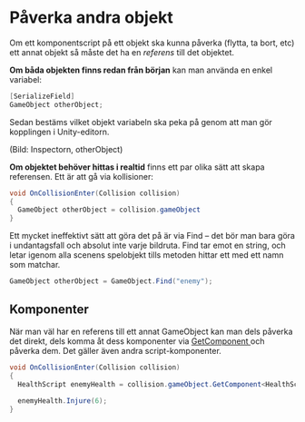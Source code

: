 # Påverka andra objekt

Om ett komponentscript på ett objekt ska kunna påverka (flytta, ta bort, etc) ett annat objekt så måste det ha en _referens_ till det objektet.

**Om båda objekten finns redan från början** kan man använda en enkel variabel:

```csharp
[SerializeField]
GameObject otherObject;
```

Sedan bestäms vilket objekt variabeln ska peka på genom att man gör kopplingen i Unity-editorn.

(Bild: Inspectorn, otherObject)

**Om objektet behöver hittas i realtid** finns ett par olika sätt att skapa referensen. Ett är att gå via kollisioner:

```csharp
void OnCollisionEnter(Collision collision)
{
  GameObject otherObject = collision.gameObject
}
```

Ett mycket ineffektivt sätt att göra det på är via Find – det bör man bara göra i undantagsfall och absolut inte varje bildruta. Find tar emot en string, och letar igenom alla scenens spelobjekt tills metoden hittar ett med ett namn som matchar.

```csharp
GameObject otherObject = GameObject.Find("enemy");
```

## Komponenter

När man väl har en referens till ett annat GameObject kan man dels påverka det direkt, dels komma åt dess komponenter via [GetComponent ](../komponenter.md#getcomponent-less-than-greater-than)och påverka dem. Det gäller även andra script-komponenter.

```csharp
void OnCollisionEnter(Collision collision)
{
  HealthScript enemyHealth = collision.gameObject.GetComponent<HealthScript>();
  
  enemyHealth.Injure(6);
}
```

